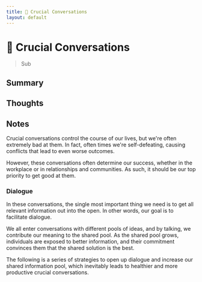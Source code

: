 ```yaml
---
title: 💬 Crucial Conversations
layout: default
---
```


# 💬 Crucial Conversations

> Sub

## Summary

## Thoughts

## Notes
Crucial conversations control the course of our lives, but we're often extremely bad at them. In fact, often times we're self-defeating, causing conflicts that lead to even worse outcomes.

However, these conversations often determine our success, whether in the workplace or in relationships and communities. As such, it should be our top priority to get good at them.

### Dialogue
In these conversations, the single most important thing we need is to get all relevant information out into the open. In other words, our goal is to facilitate dialogue.

We all enter conversations with different pools of ideas, and by talking, we contribute our meaning to the shared pool. As the shared pool grows, individuals are exposed to better information, and their commitment convinces them that the shared solution is the best.

The following is a series of strategies to open up dialogue and increase our shared information pool, which inevitably leads to healthier and more productive crucial conversations.